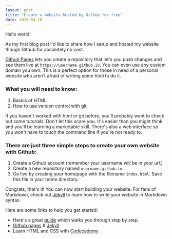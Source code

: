 ```yaml
---
layout: post
title: "Create a website hosted by Github for free"
date: 2019-04-10
---
```


Hello world!

As my first blog post I'd like to share how I setup and hosted my website though Github for absolutely no cost. 


[Github Pages](https://pages.github.com/) lets you create a repository that let's you push changes and see them live at `https://username.github.io`. You can even use any custom domain you own. This is a perfect option for those in need of a personal website who aren't afraid of writing some html to do it. 

### What you will need to know:
1. Basics of HTML
2. How to use version control with git

If you haven't worked with html or git before, you'll probably want to check out some tutorials. Don't let this scare you. It's easier than you might think and you'll be learning a marketable skill. There's also a web interface so you won't have to touch the command line if you're not ready to.

### There are just three simple steps to create your own website with Github:

1. Create a Github account (remember your username will be in your url.)
2. Create a new repository named `username.github.io`.
3. Go live by creating your homepage with the filename `index.html`. Save this file in your home directory. 

Congrats, that's it! You can now start building your website. For fans of Markdown, check out [Jekyll](https://jekyllrb.com/) to learn how to write your website in Markdown syntax. 

Here are some links to help you get started:

- Here's a great [guide](http://jmcglone.com/guides/github-pages/) which walks you through step by step.
- [Github pages](https://pages.github.com/) & [Jekyll](https://jekyllrb.com/)
- Learn HTML and CSS with [Codecademy](https://www.codecademy.com)


